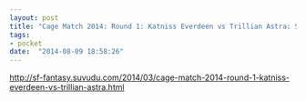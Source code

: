 ```yaml
---
layout: post
title: "Cage Match 2014: Round 1: Katniss Everdeen vs Trillian Astra: Screen - Unbound Worlds"
tags:
- pocket
date:  "2014-08-09 18:58:26"
---
```


http://sf-fantasy.suvudu.com/2014/03/cage-match-2014-round-1-katniss-everdeen-vs-trillian-astra.html

